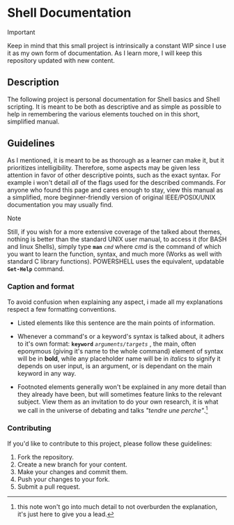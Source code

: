 # Shell Documentation
> [!IMPORTANT]
> Keep in mind that this small project is intrinsically a constant WIP since I use it as my own form of documentation. As I learn more, I will keep this repository updated with new content.

## Description
The following project is personal documentation for Shell basics and Shell scripting. It is meant to be both as descriptive and as simple as possible to help in remembering the various elements touched on in this short, simplified manual.

## Guidelines
As I mentioned, it is meant to be as thorough as a learner can make it, but it prioritizes intelligibility. Therefore, some aspects may be given less attention in favor of other descriptive points, such as the exact syntax. For example i won't detail *all* of the flags used for the described commands. For anyone who found this page and cares enough to stay, view this manual as a simplified, more beginner-friendly version of original IEEE/POSIX/UNIX documentation you may usually find.
> [!NOTE]
> Still, if you wish for a more extensive coverage of the talked about themes, nothing is better than the standard UNIX user manual, to access it (for BASH and linux Shells), simply type **`man`** *`cmd`* where *cmd* is the command of which you want to learn the function, syntax, and much more (Works as well with standard C library functions). POWERSHELL uses the equivalent, updatable **`Get-Help`** command.

### Caption and format
To avoid confusion when explaining any aspect, i made all my explanations respect a few formatting conventions.

- Listed elements like this sentence are the main points of information.
  
- Whenever a command's or a keyword's syntax is talked about, it adhers to it's own format:
**`keyword`** *`arguments/targets`* , the main, often eponymous (giving it's name to the whole command) element of syntax will be in **bold**, while any placeholder name will be in *italics* to signify it depends on user input, is an argument, or is dependant on the main keyword in any way.

- Footnoted elements generally won't be explained in any more detail than they already have been, but will sometimes feature links to the relevant subject. View them as an invitation to do your own research, it is what we call in the universe of debating and talks *"tendre une perche"*.[^1]

[^1]: this note won't go into much detail to not overburden the explanation, it's just here to give you a lead.

### Contributing
If you'd like to contribute to this project, please follow these guidelines:

1. Fork the repository.
2. Create a new branch for your content.
3. Make your changes and commit them.
4. Push your changes to your fork.
5. Submit a pull request.

